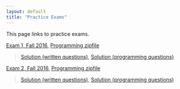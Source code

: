 ```yaml
---
layout: default
title: "Practice Exams"
---
```


This page links to practice exams.

[Exam 1, Fall 2016](cs201-fall2016-exam01.pdf), [Programming zipfile](CS201_Exam01_Gradle.zip)

> [Solution (written questions)](cs201-fall2016-exam01-solution.pdf), [Solution (programming questions)](CS201_Exam01_Solution_Gradle.zip)


[Exam 2, Fall 2016](cs201-fall2016-exam02.pdf), [Programming zipfile](CS201_Exam02_Gradle.zip)

> [Solution (written questions)](cs201-fall2016-exam02-solution.pdf), [Solution (programming questions)](CS201_Exam02_Solution_Gradle.zip)

<!--
[Exam 3, Fall 2016](cs201-fall2016-exam03.pdf), [Programming zipfile](CS201_Exam03_Gradle.zip) 

> [Solution (written questions)](cs201-fall2016-exam03-solution.pdf), [Solution (programming questions)](CS201_Exam03_Solution_Gradle.zip)
-->
